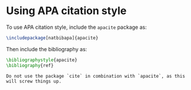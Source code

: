 # Using APA citation style

To use APA citation style, include the `apacite` package as:

```latex
\includepackage[natbibapa]{apacite}
```

Then include the bibliography as:

```latex
\bibliographystyle{apacite}
\bibliography{ref}
```

```{warning}
Do not use the package `cite` in combination with `apacite`, as this will screw things up.
```